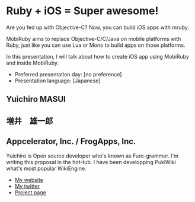 # Ruby + iOS = Super awesome!

Are you fed up with Objective-C? Now, you can build iOS apps with mruby.

MobiRuby aims to replace Objective-C/C/Java on mobile platforms with Ruby, just like you can use Lua or Mono to build apps on those platforms. 

In this presentation, I will talk about how to create iOS app using MobiRuby and inside MobiRuby.

- Preferred presentation day: [no preference]
- Presentation language: [Japanese]


## Yuichiro MASUI
## 増井　雄一郎
## Appcelerator, Inc. / FrogApps, Inc.

Yuichiro is Open source developer who's known as Furo-grammer. I'm writing this proposal in the hot-tub.
I have been developping PukiWiki what's most popular WikiEngine.

- [My website](http://masuidrive.jp)
- [My twitter](https://twitter.com/#!/masuidrive)
- [Project page](http://www.mobiruby.org)
